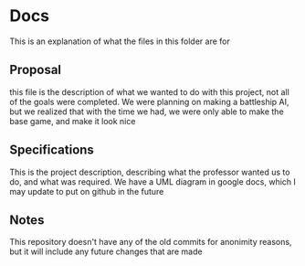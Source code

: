 # Docs
This is an explanation of what the files in this folder are for

## Proposal
this file is the description of what we wanted to do with this project, not all of the goals were completed. We were planning on making a battleship AI, but we realized that with the time we had, we were only able to make the base game, and make it look nice

## Specifications
This is the project description, describing what the professor wanted us to do, and what was required. We have a UML diagram in google docs, which I may update to put on github in the future

## Notes
This repository doesn't have any of the old commits for anonimity reasons, but it will include any future changes that are made